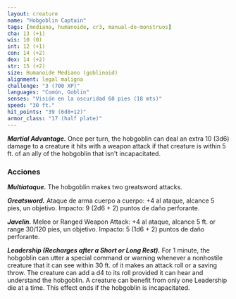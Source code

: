 ```yaml
---
layout: creature
name: "Hobgoblin Captain"
tags: [mediana, humanoide, cr3, manual-de-monstruos]
cha: 13 (+1)
wis: 10 (0)
int: 12 (+1)
con: 14 (+2)
dex: 14 (+2)
str: 15 (+2)
size: Humanoide Mediano (goblinoid)
alignment: legal maligna
challenge: "3 (700 XP)"
languages: "Común, Goblin"
senses: "Visión en la oscuridad 60 pies (18 mts)"
speed: "30 ft."
hit_points: "39 (6d8+12)"
armor_class: "17 (half plate)"
---
```


***Martial Advantage.*** Once per turn, the hobgoblin can deal an extra 10 (3d6) damage to a creature it hits with a weapon attack if that creature is within 5 ft. of an ally of the hobgoblin that isn't incapacitated.

### Acciones

***Multiataque.*** The hobgoblin makes two greatsword attacks.

***Greatsword.*** Ataque de arma cuerpo a cuerpo: +4 al ataque, alcance 5 pies, un objetivo. Impacto: 9 (2d6 + 2) puntos de daño perforante.

***Javelin.*** Melee or Ranged Weapon Attack: +4 al ataque, alcance 5 ft. or range 30/120 pies, un objetivo. Impacto: 5 (1d6 + 2) puntos de daño perforante.

***Leadership (Recharges after a Short or Long Rest).*** For 1 minute, the hobgoblin can utter a special command or warning whenever a nonhostile creature that it can see within 30 ft. of it makes an attack roll or a saving throw. The creature can add a d4 to its roll provided it can hear and understand the hobgoblin. A creature can benefit from only one Leadership die at a time. This effect ends if the hobgoblin is incapacitated.